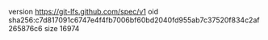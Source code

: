 version https://git-lfs.github.com/spec/v1
oid sha256:c7d817091c6747e4f4fb7006bf60bd2040fd955ab7c37520f834c2af265876c6
size 16974
